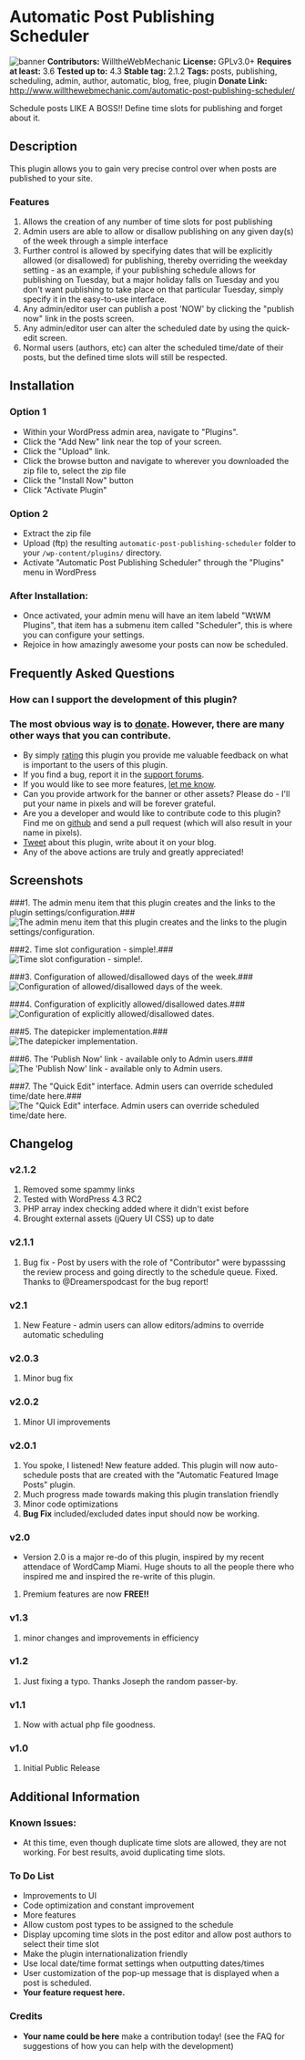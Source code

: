 # Automatic Post Publishing Scheduler #
![banner](assets/banner-772x250.png)
**Contributors:** WilltheWebMechanic
**License:** GPLv3.0+
**Requires at least:** 3.6
**Tested up to:** 4.3
**Stable tag:** 2.1.2
**Tags:** posts, publishing, scheduling, admin, author, automatic, blog, free, plugin
**Donate Link:** http://www.willthewebmechanic.com/automatic-post-publishing-scheduler/

Schedule posts LIKE A BOSS!! Define time slots for publishing and forget about it.

## Description ##

This plugin allows you to gain very precise control over when posts are published to your site.

### Features ###

1. Allows the creation of any number of time slots for post publishing
2. Admin users are able to allow or disallow publishing on any given day(s) of the week through a simple interface
3. Further control is allowed by specifying dates that will be explicitly allowed (or disallowed) for publishing, thereby overriding the weekday setting - as an example, if your publishing schedule allows for publishing on Tuesday, but a major holiday falls on Tuesday and you don\'t want publishing to take place on that particular Tuesday, simply specify it in the easy-to-use interface.
4. Any admin/editor user can publish a post 'NOW' by clicking the "publish now" link in the posts screen.
5. Any admin/editor user can alter the scheduled date by using the quick-edit screen.
6. Normal users (authors, etc) can alter the scheduled time/date of their posts, but the defined time slots will still be respected.

## Installation ##

### Option 1 ###
* Within your WordPress admin area, navigate to "Plugins".
* Click the "Add New" link near the top of your screen.
* Click the "Upload" link.
* Click the browse button and navigate to wherever you downloaded the zip file to, select the zip file
* Click the "Install Now" button
* Click "Activate Plugin"

### Option 2 ###
* Extract the zip file
* Upload (ftp) the resulting `automatic-post-publishing-scheduler` folder to your `/wp-content/plugins/` directory.
* Activate "Automatic Post Publishing Scheduler" through the "Plugins" menu in WordPress

### After Installation: ###
* Once activated, your admin menu will have an item labeld "WtWM Plugins", that item has a submenu item called "Scheduler", this is where you can configure your settings.
* Rejoice in how amazingly awesome your posts can now be scheduled.

## Frequently Asked Questions ##

### How can I support the development of this plugin? ###

### The most obvious way is to [donate](http://www.willthewebmechanic.com/automatic-post-publishing-scheduler/ "Support Future Development"). However, there are many other ways that you can contribute. ###
* By simply [rating](http://wordpress.org/support/view/plugin-reviews/automatic-post-publishing-scheduler "Review this plugin") this plugin you provide me valuable feedback on what is important to the users of this plugin.
* If you find a bug, report it in the [support forums](http://wordpress.org/support/plugin/automatic-post-publishing-scheduler "Get Support").
* If you would like to see more features, [let me know](http://wordpress.org/support/plugin/automatic-post-publishing-scheduler "Feature Request").
* Can you provide artwork for the banner or other assets? Please do - I'll put your name in pixels and will be forever grateful.
* Are you a developer and would like to contribute code to this plugin? Find me on [github](https://github.com/WillBrubaker/automatic-post-publishing-scheduler "Fork Me") and send a pull request (which will also result in your name in pixels).
* [Tweet](http://ctt.ec/BIYrv "Shout it From the Rooftops") about this plugin, write about it on your blog.
* Any of the above actions are truly and greatly appreciated!


## Screenshots ##

###1. The admin menu item that this plugin creates and the links to the plugin settings/configuration.###
![The admin menu item that this plugin creates and the links to the plugin settings/configuration.](screenshot-1.png)

###2. Time slot configuration - simple!.###
![Time slot configuration - simple!.](screenshot-2.png)

###3. Configuration of allowed/disallowed days of the week.###
![Configuration of allowed/disallowed days of the week.](screenshot-3.png)

###4. Configuration of explicitly allowed/disallowed dates.###
![Configuration of explicitly allowed/disallowed dates.](screenshot-4.png)

###5. The datepicker implementation.###
![The datepicker implementation.](screenshot-5.png)

###6. The 'Publish Now' link - available only to Admin users.###
![The 'Publish Now' link - available only to Admin users.](screenshot-6.png)

###7. The "Quick Edit" interface. Admin users can override scheduled time/date here.###
![The "Quick Edit" interface. Admin users can override scheduled time/date here.](screenshot-7.png)


## Changelog ##

### v2.1.2 ###

1. Removed some spammy links
2. Tested with WordPress 4.3 RC2
3. PHP array index checking added where it didn't exist before
4. Brought external assets (jQuery UI CSS) up to date

### v2.1.1 ###

1. Bug fix - Post by users with the role of "Contributor" were bypasssing the review process and going directly to the schedule queue. Fixed. Thanks to @Dreamerspodcast for the bug report!

### v2.1 ###

1. New Feature - admin users can allow editors/admins to override automatic scheduling

### v2.0.3 ###

1. Minor bug fix

### v2.0.2 ###

1. Minor UI improvements

### v2.0.1 ###

1. You spoke, I listened! New feature added. This plugin will now auto-schedule posts that are created with the "Automatic Featured Image Posts" plugin.
2. Much progress made towards making this plugin translation friendly
3. Minor code optimizations
4. **Bug Fix** included/excluded dates input should now be working.

### v2.0 ###
* Version 2.0 is a major re-do of this plugin, inspired by my recent attendace of WordCamp Miami. Huge shouts to all the people there who inspired me and inspired the re-write of this plugin.

1. Premium features are now **FREE!!**

### v1.3 ###

1. minor changes and improvements in efficiency

### v1.2 ###

1. Just fixing a typo. Thanks Joseph the random passer-by.

### v1.1 ###

1. Now with actual php file goodness.

### v1.0 ###

1. Initial Public Release

## Additional Information ##

### Known Issues: ###

*	At this time, even though duplicate time slots are allowed, they are not working. For best results, avoid duplicating time slots.

### To Do List ###
* Improvements to UI
* Code optimization and constant improvement
* More features
 * Allow custom post types to be assigned to the schedule
 * Display upcoming time slots in the post editor and allow post authors to select their time slot
* Make the plugin internationalization friendly
* Use local date/time format settings when outputting dates/times
* User customization of the pop-up message that is displayed when a post is scheduled.
* **Your feature request here.**

### Credits ###
* **Your name could be here** make a contribution today! (see the FAQ for suggestions of how you can help with the development)